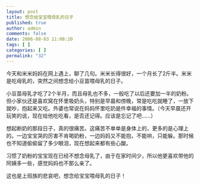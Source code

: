 ```yaml
---
layout: post
title: 想念给宝宝喂母乳的日子
published: true
author: admin
comments: false
date: 2006-08-03 11:08:20
tags: [ ]
categories: [ ]
permalink: "32"
---
```

今天和米米妈妈在网上遇上，聊了几句。米米长得很好，一个月长了2斤半。米米是吃母乳的，突然之间想念给小豆苗喂母乳的日子。


  


小豆苗母乳才吃了2个半月，而且母乳也不多，一般吃了以后还要加一半的奶粉。但小家伙还是喜欢窝在怀里吸奶头，特别是早晨和傍晚，常是吃吃就睡了，一放下就吵，抱起来又吃。外婆也常说在妈妈怀里吃奶是件幸福的事情。（今天早晨还开玩笑的说，现在给他吃吃看，是否还记得。应该是忘记了吧……）


  


想起断奶的那段日子，真的很痛苦。这痛苦不单单是身体上的，更多的是心理上的。一边宝宝哭的厉害不肯喝奶粉，一边妈妈又不能抱，不能哄，只能躲。那时候也不知道偷偷留了多少眼泪，现在想起来都有些心酸。


  


习惯了奶粉的宝宝现在已经不想念母乳了，由于在家时间少，所以他更喜欢带他的阿姨多一些，感觉妈妈也不那么亲了。


  


这也是上班族的悲哀吧，想念给宝宝喂母乳的日子！